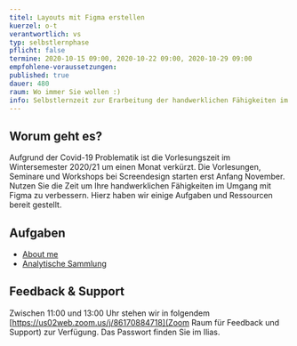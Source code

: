 ```yaml
---
titel: Layouts mit Figma erstellen
kuerzel: o-t
verantwortlich: vs
typ: selbstlernphase
pflicht: false
termine: 2020-10-15 09:00, 2020-10-22 09:00, 2020-10-29 09:00
empfohlene-voraussetzungen: 
published: true
dauer: 480
raum: Wo immer Sie wollen :)
info: Selbstlernzeit zur Erarbeitung der handwerklichen Fähigkeiten im Umgang mit Figma.
---
```


## Worum geht es?
Aufgrund der Covid-19 Problematik ist die Vorlesungszeit im Wintersemester 2020/21 um einen Monat verkürzt. Die Vorlesungen, Seminare und Workshops bei Screendesign starten erst Anfang November. Nutzen Sie die Zeit um Ihre handwerklichen Fähigkeiten im Umgang mit Figma zu verbessern. Hierz haben wir einige Aufgaben und Ressourcen bereit gestellt.

## Aufgaben
- [About me](/mi-bachelor-screendesign/assignments/basics-austoben/)
- [Analytische Sammlung](/mi-bachelor-screendesign/assignments/basics-analytische-sammlung/)

## Feedback & Support
Zwischen 11:00 und 13:00 Uhr stehen wir in folgendem [https://us02web.zoom.us/j/86170884718](Zoom Raum für Feedback und Support) zur Verfügung. Das Passwort finden Sie im Ilias.
